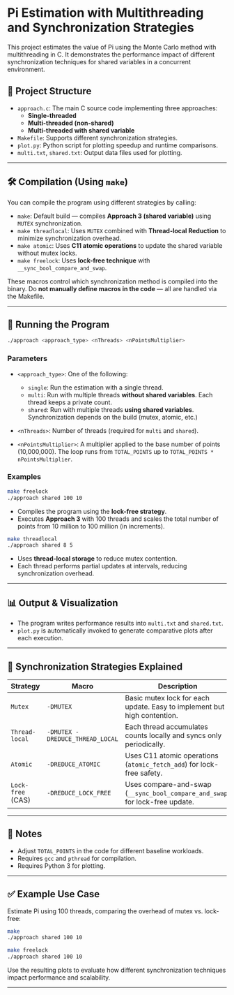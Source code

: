 
# Pi Estimation with Multithreading and Synchronization Strategies

This project estimates the value of Pi using the Monte Carlo method with multithreading in C. It demonstrates the performance impact of different synchronization techniques for shared variables in a concurrent environment.

## 🧠 Project Structure

- `approach.c`: The main C source code implementing three approaches:
  - **Single-threaded**
  - **Multi-threaded (non-shared)**
  - **Multi-threaded with shared variable**
- `Makefile`: Supports different synchronization strategies.
- `plot.py`: Python script for plotting speedup and runtime comparisons.
- `multi.txt`, `shared.txt`: Output data files used for plotting.

---

## 🛠️ Compilation (Using `make`)

You can compile the program using different strategies by calling:

- `make`: Default build — compiles **Approach 3 (shared variable)** using `MUTEX` synchronization.
- `make threadlocal`: Uses `MUTEX` combined with **Thread-local Reduction** to minimize synchronization overhead.
- `make atomic`: Uses **C11 atomic operations** to update the shared variable without mutex locks.
- `make freelock`: Uses **lock-free technique** with `__sync_bool_compare_and_swap`.

These macros control which synchronization method is compiled into the binary. Do **not manually define macros in the code** — all are handled via the Makefile.

---

## 🚀 Running the Program

```bash
./approach <approach_type> <nThreads> <nPointsMultiplier>
```

### Parameters

- `<approach_type>`: One of the following:
  - `single`: Run the estimation with a single thread.
  - `multi`: Run with multiple threads **without shared variables**. Each thread keeps a private count.
  - `shared`: Run with multiple threads **using shared variables**. Synchronization depends on the build (mutex, atomic, etc.)
  
- `<nThreads>`: Number of threads (required for `multi` and `shared`).

- `<nPointsMultiplier>`: A multiplier applied to the base number of points (10,000,000). The loop runs from `TOTAL_POINTS` up to `TOTAL_POINTS * nPointsMultiplier`.

### Examples

```bash
make freelock
./approach shared 100 10
```

- Compiles the program using the **lock-free strategy**.
- Executes **Approach 3** with 100 threads and scales the total number of points from 10 million to 100 million (in increments).

```bash
make threadlocal
./approach shared 8 5
```

- Uses **thread-local storage** to reduce mutex contention.
- Each thread performs partial updates at intervals, reducing synchronization overhead.

---

## 📊 Output & Visualization

- The program writes performance results into `multi.txt` and `shared.txt`.
- `plot.py` is automatically invoked to generate comparative plots after each execution.

---

## 📘 Synchronization Strategies Explained

| Strategy              | Macro                 | Description                                                                 |
|-----------------------|-----------------------|-----------------------------------------------------------------------------|
| `Mutex`               | `-DMUTEX`             | Basic mutex lock for each update. Easy to implement but high contention.    |
| `Thread-local`        | `-DMUTEX -DREDUCE_THREAD_LOCAL` | Each thread accumulates counts locally and syncs only periodically. |
| `Atomic`              | `-DREDUCE_ATOMIC`     | Uses C11 atomic operations (`atomic_fetch_add`) for lock-free safety.       |
| `Lock-free` (CAS)     | `-DREDUCE_LOCK_FREE`  | Uses compare-and-swap (`__sync_bool_compare_and_swap`) for lock-free update.|

---

## 📎 Notes

- Adjust `TOTAL_POINTS` in the code for different baseline workloads.
- Requires `gcc` and `pthread` for compilation.
- Requires Python 3 for plotting.

---

## ✅ Example Use Case

Estimate Pi using 100 threads, comparing the overhead of mutex vs. lock-free:

```bash
make
./approach shared 100 10

make freelock
./approach shared 100 10
```

Use the resulting plots to evaluate how different synchronization techniques impact performance and scalability.

---
```
